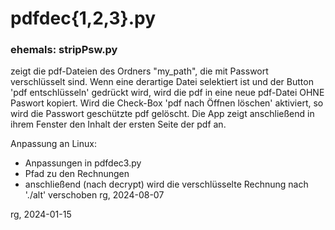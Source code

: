 # pdfdec{1,2,3}.py

### ehemals: stripPsw.py

zeigt die pdf-Dateien des Ordners "my_path", die mit Passwort verschlüsselt sind.
Wenn eine derartige Datei selektiert ist und der Button 'pdf entschlüsseln' gedrückt wird,
wird die pdf in eine neue pdf-Datei OHNE Paswort kopiert.
Wird die Check-Box 'pdf nach Öffnen löschen' aktiviert,
so wird die Passwort geschützte pdf gelöscht.
Die App zeigt anschließend in ihrem Fenster den Inhalt der ersten Seite der pdf an.

Anpassung an Linux:
- Anpassungen in pdfdec3.py
- Pfad zu den Rechnungen
- anschließend (nach decrypt) wird die verschlüsselte Rechnung nach './alt' verschoben
  rg, 2024-08-07

rg, 2024-01-15